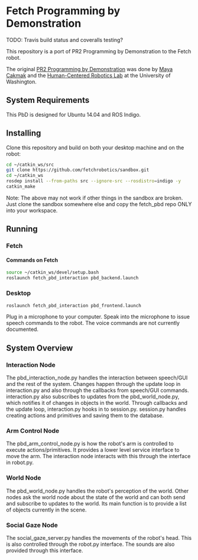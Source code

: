 # Fetch Programming by Demonstration

TODO: Travis build status and coveralls testing?

This repository is a port of PR2 Programming by Demonstration to the Fetch robot.

The original [PR2 Programming by Demonstration](https://github.com/PR2/pr2_pbd) was done by [Maya Cakmak](http://www.mayacakmak.com/) and the [Human-Centered Robotics Lab](https://hcrlab.cs.washington.edu/) at the University of Washington.

## System Requirements
This PbD is designed for Ubuntu 14.04 and ROS Indigo.

## Installing
Clone this repository and build on both your desktop machine and on the robot:
```bash
cd ~/catkin_ws/src
git clone https://github.com/fetchrobotics/sandbox.git
cd ~/catkin_ws
rosdep install --from-paths src --ignore-src --rosdistro=indigo -y
catkin_make
```
Note: The above may not work if other things in the sandbox are broken. Just clone the sandbox somewhere else and copy the fetch_pbd repo ONLY into your workspace.

## Running
### Fetch
#### Commands on Fetch
```bash
source ~/catkin_ws/devel/setup.bash
roslaunch fetch_pbd_interaction pbd_backend.launch
```

### Desktop
```bash
roslaunch fetch_pbd_interaction pbd_frontend.launch
```

Plug in a microphone to your computer.
Speak into the microphone to issue speech commands to the robot.
The voice commands are not currently documented.

## System Overview
### Interaction Node
The pbd_interaction_node.py handles the interaction between speech/GUI and the rest of the system. Changes happen through the update loop in interaction.py and also through the callbacks from speech/GUI commands. interaction.py also subscribes to updates from the pbd_world_node.py, which notifies it of changes in objects in the world. Through callbacks and the update loop, interaction.py hooks in to session.py. session.py handles creating actions and primitives and saving them to the database.

### Arm Control Node
The pbd_arm_control_node.py is how the robot's arm is controlled to execute actions/primitives. It provides a lower level service interface to move the arm. The interaction node interacts with this through the interface in robot.py.

### World Node
The pbd_world_node.py handles the robot's perception of the world. Other nodes ask the world node about the state of the world and can both send and subscribe to updates to the world. Its main function is to provide a list of objects currently in the scene.

### Social Gaze Node
The social_gaze_server.py handles the movements of the robot's head. This is also controlled through the robot.py interface. The sounds are also provided through this interface.

